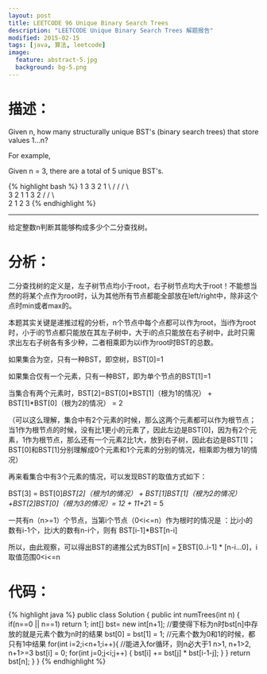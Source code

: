 ```yaml
---
layout: post
title: LEETCODE 96 Unique Binary Search Trees
description: "LEETCODE Unique Binary Search Trees 解题报告"
modified: 2015-02-15
tags: [java, 算法, leetcode]
image:
  feature: abstract-5.jpg
  background: bg-5.png
---
```


# 描述：

Given n, how many structurally unique BST's (binary search trees) that store values 1...n?

For example,

Given n = 3, there are a total of 5 unique BST's.

{% highlight bash %}
   1         3     3      2      1
    \       /     /      / \      \
     3     2     1      1   3      2
    /     /       \                 \
   2     1         2                 3
{% endhighlight %}

---

给定整数n判断其能够构成多少个二分查找树。

# 分析：
二分查找树的定义是，左子树节点均小于root，右子树节点均大于root！不能想当然的将某个点作为root时，认为其他所有节点都能全部放在left/right中，除非这个点时min或者max的。

本题其实关键是递推过程的分析，n个节点中每个点都可以作为root，当i作为root时，小于i的节点都只能放在其左子树中，大于i的点只能放在右子树中，此时只需求出左右子树各有多少种，二者相乘即为以i作为root时BST的总数。

如果集合为空，只有一种BST，即空树，BST[0]=1

如果集合仅有一个元素，只有一种BST，即为单个节点的BST[1]=1

当集合有两个元素时，BST[2]=BST[0]*BST[1]（根为1的情况） + BST[1]*BST[0]（根为2的情况） = 2

（可以这么理解，集合中有2个元素的时候，那么这两个元素都可以作为根节点；当1作为根节点的时候，没有比1更小的元素了，因此左边是BST[0]，因为有2个元素，1作为根节点，那么还有一个元素2比1大，放到右子树，因此右边是BST[1]；BST[0]和BST[1]分别理解成0个元素和1个元素的分别的情况，相乘即为根为1的情况）

再来看集合中有3个元素的情况，可以发现BST的取值方式如下：

BST[3] = BST[0]*BST[2]（根为1的情况） + BST[1]*BST[1]（根为2的情况）+BST[2]*BST[0]（根为3的情况）= 1*2 + 1*1+2*1 = 5

一共有n（n>=1）个节点，当第i个节点（0<i<=n）作为根时的情况是 ：比i小的数有i-1个，比i大的数有n-i个，则有 BST[i-1]*BST[n-i]

所以，由此观察，可以得出BST的递推公式为BST[n] =  ∑BST[0..i-1] * [n-i...0]，i取值范围0<i<=n

# 代码：
{% highlight java %}
public class Solution {
    public int numTrees(int n) {
        if(n==0 || n==1) return 1;
        int[] bst= new int[n+1]; //要使得下标为n时bst[n]中存放的就是元素个数为n时的结果
        bst[0] = bst[1] = 1; //元素个数为0和1的时候，都只有1中结果
        for(int i=2;i<n+1;i++){ //能进入for循环，则n必大于1 n>1, n+1>2, n+1>=3
            bst[i] = 0;
            for(int j=0;j<i;j++) {
                bst[i] += bst[j] * bst[i-1-j];
            }
        }
        return bst[n];
    }
}
{% endhighlight %}